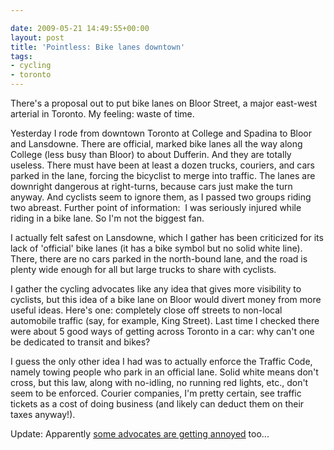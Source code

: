 ```yaml
---

date: 2009-05-21 14:49:55+00:00
layout: post
title: 'Pointless: Bike lanes downtown'
tags:
- cycling
- toronto
---
```


There's a proposal out to put bike lanes on Bloor Street, a major east-west arterial in Toronto. My feeling: waste of time.

Yesterday I rode from downtown Toronto at College and Spadina to Bloor and Lansdowne. There are official, marked bike lanes all the way along College (less busy than Bloor) to about Dufferin. And they are totally useless. There must have been at least a dozen trucks, couriers, and cars parked in the lane, forcing the bicyclist to merge into traffic. The lanes are downright dangerous at right-turns, because cars just make the turn anyway. And cyclists seem to ignore them, as I passed two groups riding two abreast. Further point of information:  I was seriously injured while riding in a bike lane. So I'm not the biggest fan.

I actually felt safest on Lansdowne, which I gather has been criticized for its lack of 'official' bike lanes (it has a bike symbol but no solid white line). There, there are no cars parked in the north-bound lane, and the road is plenty wide enough for all but large trucks to share with cyclists.

I gather the cycling advocates like any idea that gives more visibility to cyclists, but this idea of a bike lane on Bloor would divert money from more useful ideas. Here's one: completely close off streets to non-local automobile traffic (say, for example, King Street). Last time I checked there were about 5 good ways of getting across Toronto in a car: why can't one be dedicated to transit and bikes?

I guess the only other idea I had was to actually enforce the Traffic Code, namely towing people who park in an official lane. Solid white means don't cross, but this law, along with no-idling, no running red lights, etc., don't seem to be enforced. Courier companies, I'm pretty certain, see traffic tickets as a cost of doing business (and likely can deduct them on their taxes anyway!).

Update: Apparently [some advocates are getting annoyed](http://www.torontocranks.com/?page_id=957&event_id=264) too...
